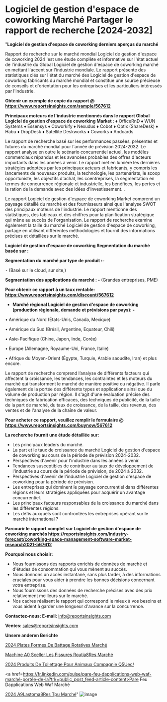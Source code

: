 # Logiciel de gestion d'espace de coworking Marché Partager le rapport de recherche [2024-2032]

"<strong>Logiciel de gestion d'espace de coworking derniers aperçus du marché</strong>

Rapport de recherche sur le marché mondial Logiciel de gestion d'espace de coworking 2024 'est une étude complète et informative sur l'état actuel de l'industrie du Global Logiciel de gestion d'espace de coworking marché en mettant l'accent sur l'industrie mondiale. Le rapport présente des statistiques clés sur l'état du marché des Logiciel de gestion d'espace de coworking fabricants du marché mondial et constitue une source précieuse de conseils et d'orientation pour les entreprises et les particuliers intéressés par l'industrie.

<strong>Obtenir un exemple de copie du rapport @ <a href=https://www.reportsinsights.com/sample/567612>https://www.reportsinsights.com/sample/567612</a></strong>

<strong>Principaux moteurs de l'industrie mentionnés dans le rapport Global Logiciel de gestion d'espace de coworking Market</strong> :
♦ OfficeRnD
♦ WUN Systems
♦ Essensys
♦ Coworkify
♦ Nexudus
♦ Cobot
♦ Optix (ShareDesk)
♦ Habu
♦ DropDesk
♦ Satellite Deskworks
♦ Coworks
♦ Andcards

Le rapport de recherche basé sur les performances passées, présentes et futures du marché mondial pour l'année de prévision 2024-2032. Le rapport analyse en outre le scénario concurrentiel actuel, les modèles commerciaux répandus et les avancées probables des offres d'acteurs importants dans les années à venir. Le rapport met en lumière les dernières stratégies adoptées par les principaux acteurs et fabricants, y compris les lancements de nouveaux produits, la technologie, les partenariats, le scoop opportuniste, les objectifs d'achat, les coentreprises, la segmentation en termes de concurrence régionale et industrielle, les bénéfices, les pertes et la ration de la demande avec des idées d'investissement. .

Le rapport Logiciel de gestion d'espace de coworking Market comprend un paysage détaillé du marché et des fournisseurs ainsi que l'analyse SWOT des principaux moteurs de l'industrie. Le rapport mentionne des statistiques, des tableaux et des chiffres pour la planification stratégique qui mène au succès de l'organisation. Le rapport de recherche examine également la taille du marché Logiciel de gestion d'espace de coworking, partage en utilisant différentes méthodologies et fournit des informations précises et détaillées sur le marché.

<strong>Logiciel de gestion d'espace de coworking Segmentation du marché basée sur :</strong>

<strong>Segmentation du marché par type de produit :-</strong>

⁃ (Basé sur le cloud, sur site,)

<strong>Segmentation des applications du marché : -</strong> (Grandes entreprises, PME)

<strong>Pour obtenir ce rapport à un taux rentable: <a href=https://www.reportsinsights.com/discount/567612>https://www.reportsinsights.com/discount/567612</a></strong>
<ul>
  <li><strong>Marché régional Logiciel de gestion d'espace de coworking (production régionale, demande et prévisions par pays): -</strong></li>
</ul>
• Amérique du Nord (États-Unis, Canada, Mexique)

• Amérique du Sud (Brésil, Argentine, Equateur, Chili)

• Asie-Pacifique (Chine, Japon, Inde, Corée)

• Europe (Allemagne, Royaume-Uni, France, Italie)

• Afrique du Moyen-Orient (Égypte, Turquie, Arabie saoudite, Iran) et plus encore.

Le rapport de recherche comprend l’analyse de différents facteurs qui affectent la croissance, les tendances, les contraintes et les moteurs du marché qui transforment le marché de manière positive ou négative. Il parle également de la portée des différents types et applications ainsi que du volume de production par région. Il s'agit d'une évaluation précise des techniques de fabrication efficaces, des techniques de publicité, de la taille de la part de marché, du taux de croissance, de la taille, des revenus, des ventes et de l'analyse de la chaîne de valeur.

<strong>Pour acheter ce rapport, veuillez remplir le formulaire @   <a href=https://www.reportsinsights.com/buynow/567612>https://www.reportsinsights.com/buynow/567612</a></strong>

<strong>La recherche fournit une étude détaillée sur:</strong>
<ul>
  <li>Les principaux leaders du marché.</li>
  <li>La part et le taux de croissance du marché Logiciel de gestion d'espace de coworking au cours de la période de prévision 2024-2032.</li>
  <li>Perspectives d'avenir pour l'industrie dans les années à venir.</li>
  <li>Tendances susceptibles de contribuer au taux de développement de l'industrie au cours de la période de prévision, de 2024 à 2032.</li>
  <li>Perspectives d'avenir de l'industrie Logiciel de gestion d'espace de coworking pour la période de prévision.</li>
  <li>Les entreprises qui dominent le paysage concurrentiel dans différentes régions et leurs stratégies appliquées pour acquérir un avantage concurrentiel.</li>
  <li>Les principaux facteurs responsables de la croissance du marché dans les différentes régions.</li>
  <li>Les défis auxquels sont confrontées les entreprises opérant sur le marché international ?</li>
</ul>

<strong>Parcourir le rapport complet sur Logiciel de gestion d'espace de coworking marchés <a href=https://reportsinsights.com/industry-forecast/coworking-space-management-software-market-research2021-567612>https://reportsinsights.com/industry-forecast/coworking-space-management-software-market-research2021-567612</a></strong>

<strong>Pourquoi nous choisir:</strong>
<ul>
  <li>Nous fournissons des rapports enrichis de données de marché et d'études de consommation qui vous mènent au succès.</li>
  <li>Nous donnons un accès instantané, sans plus tarder, à des informations cruciales pour vous aider à prendre les bonnes décisions concernant votre entreprise.</li>
  <li>Nous fournissons des données de recherche précises avec des prix relativement meilleurs sur le marché.</li>
  <li>Nos cadres réalisent le rapport qui correspond le mieux à vos besoins et vous aident à garder une longueur d'avance sur la concurrence.</li>
</ul>
<strong>Contactez-nous:
</strong><strong>E-mail:</strong> <a href=mailto:info@reportsinsights.com>info@reportsinsights.com</a>

<strong>Ventes</strong>: <a href=mailto:sales@reportsinsights.com>sales@reportsinsights.com</a>

<strong>Unsere anderen Berichte</strong>

<a href=https://www.linkedin.com/pulse/2024-plates-formes-de-battage-rotatives-march%C3%A9-6jdnc/>2024 Plates Formes De Battage Rotatives Marché</a>

<a href=https://www.linkedin.com/pulse/machine-%C3%A0-sceller-les-fissures-routi%C3%A8res-march%C3%A9-guwkc/>Machine A0 Sceller Les Fissures Routia8Res Marché</a>

<a href=https://www.linkedin.com/pulse/2024-produits-de-toilettage-pour-animaux-compagnie-q5uec/>2024 Produits De Toilettage Pour Animaux Compagnie Q5Uec/</a>

<a href=https://fr.linkedin.com/pulse/pare-feu-dapplications-web-waf-marché-portée-de-la?trk=public_post_feed-article-content>Pare Feu Dapplications Web Waf Marché</a>

<a href=https://www.linkedin.com/pulse/2024-%C3%A9lastom%C3%A8res-tpu-march%C3%A9-segmentation-hztlf/>2024 A9Lastoma8Res Tpu Marché</a>"
![image](https://github.com/daminid12/RItrends/assets/158430485/48035edd-beb4-45e6-a905-28d629141a2a)
